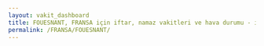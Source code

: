 ```yaml
---
layout: vakit_dashboard
title: FOUESNANT, FRANSA için iftar, namaz vakitleri ve hava durumu - ilçe/eyalet seç
permalink: /FRANSA/FOUESNANT/
---
```


<script type="text/javascript">
  var GLOBAL_COUNTRY = 'FRANSA';
  var GLOBAL_CITY = 'FOUESNANT';
  var GLOBAL_STATE = '';
  var lat = 72;
  var lon = 21;
</script>
